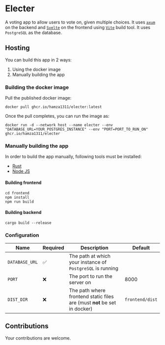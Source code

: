 # Electer

A voting app to allow users to vote on, given multiple choices. It uses [`axum`](https://github.com/tokio-rs/axum) on
the backend and [`Svelte`](https://svelte.dev/) on the frontend using [`Vite`](https://vitejs.dev/) build tool. It
uses `PostgreSQL` as the database.

## Hosting

You can build this app in 2 ways:

1. Using the docker image
2. Manually building the app

### Building the docker image

Pull the published docker image:

```shell
docker pull ghcr.io/hamza1311/electer:latest
```

Once the pull completes, you can run the image as:

```shell
docker run -d --network host --name electer --env "DATABASE_URL=YOUR_POSTGRES_INSTANCE" --env "PORT=PORT_TO_RUN_ON" ghcr.io/hamza1311/electer
```

### Manually building the app

In order to build the app manually, following tools must be installed:

- [Rust](https://www.rust-lang.org)
- [Node JS](https://nodejs.org/)

#### Building frontend

```shell
cd frontend
npm install
npm run build
```

#### Building backend

```shell
cargo build --release
```

### Configuration

| Name           | Required   | Description                                                              | Default          |
|----------------|------------|--------------------------------------------------------------------------|------------------|
| `DATABASE_URL` | ✅          | The path at which your instance of  `PostgreSQL` is running              |                 |
| `PORT`         | ❌          | The port to run the server on                                            | 8000            |
| `DIST_DIR`     | ❌          | The path where frontend static files are (must **not** be set in docker) | `frontend/dist` |

## Contributions

Your contributions are welcome.
